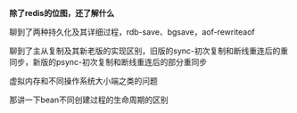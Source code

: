 

**除了redis的位图，还了解什么** 

  聊到了两种持久化及其详细过程，rdb-save、bgsave，aof-rewriteaof 

  聊到了主从复制及其新老版的实现区别，旧版的sync-初次复制和断线重连后的重同步，新版的psync-初次复制和断线重连后的部分重同步



虚拟内存和不同操作系统大小端之类的问题

那讲一下bean不同创建过程的生命周期的区别

